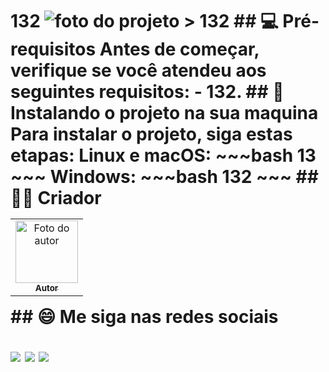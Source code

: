 # 132 <img src="132" alt="foto do projeto"> > 132 ## 💻 Pré-requisitos Antes de começar, verifique se você atendeu aos seguintes requisitos: - 132. ## 🚀 Instalando o projeto na sua maquina Para instalar o projeto, siga estas etapas: Linux e macOS: ~~~bash 13 ~~~ Windows: ~~~bash 132 ~~~ ## 🧑‍💻 Criador <table> <tr> <td align="center"> <a href="1321"> <img src="1321.png" width="100px;" alt="Foto do autor"/><br> <sub> <b>Autor</b> </sub> </a> </td> </tr> </table> ## 😄 Me siga nas redes sociais<br> <p align="left"> <a href="32" alt="Linkedin"> <img src="https://img.shields.io/badge/-Linkedin-0e76a8?style=flat-square&logo=Linkedin&logoColor=white&link=LINK-DO-SEU-LINKEDIN" /></a> <a href="321" alt="WhatsApp"> <img src="https://img.shields.io/badge/-WhatsApp-25d366?style=flat-square&labelColor=25d366&logo=whatsapp&logoColor=white&link=API-DO-SEU-WHATSAPP"/></a> <a href="321" alt="Instagram"> <img src="https://img.shields.io/badge/-Instagram-DF0174?style=flat-square&labelColor=DF0174&logo=instagram&logoColor=white&link=LINK-DO-SEU-INSTAGRAM"/></a> </p>

